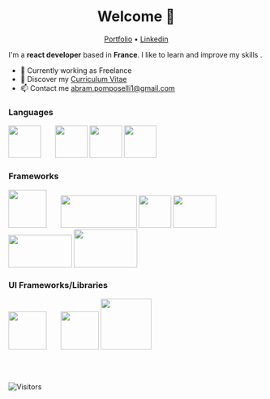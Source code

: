 <h1 align="center">Welcome 👋</h1>

<p align="center">
  <a href="https://brams75.github.io/portfolio/" target="_blank" >Portfolio</a> •
  <a href="https://www.linkedin.com/in/abram-pomposelli-3b74931a0/" target="_blank">Linkedin</a>
</p>

I'm a __react developer__  based in __France__. I like to learn and improve my skills .

* 💼 Currently working as Freelance <br/>
* 🔖 Discover my <a href="https://brams75.github.io/portfolio/pdf/CV-Abram-Pomposelli.pdf" target="_blank">Curriculum Vitae</a><br/>
* 📫 Contact me abram.pomposelli1@gmail.com

### Languages
<code><img src="https://upload.wikimedia.org/wikipedia/commons/thumb/9/99/Unofficial_JavaScript_logo_2.svg/480px-Unofficial_JavaScript_logo_2.svg.png" width="64" height="64" style="margin-right: 24px"></code>
<code><img src="https://upload.wikimedia.org/wikipedia/commons/thumb/6/61/HTML5_logo_and_wordmark.svg/131px-HTML5_logo_and_wordmark.svg.png" width="64" height="64"></code>
<code><img src="https://upload.wikimedia.org/wikipedia/commons/thumb/d/d5/CSS3_logo_and_wordmark.svg/langfr-130px-CSS3_logo_and_wordmark.svg.png" width="64" height="64"></code>
<code><img src="https://image.flaticon.com/icons/png/512/29/29165.png" width="64" height="64"></code>


### Frameworks
<code><img src="https://www.technsmile.com/wp-content/uploads/2018/11/nodejs-300.png" width="75" height="75" style="margin-right: 24px"></code>
<code><img src="https://upload.wikimedia.org/wikipedia/commons/thumb/6/64/Expressjs.png/220px-Expressjs.png" width="150" height="64"></code>
<code><img src="https://sequelize.org/v3/images/logo-small.png" width="64" height="64"></code>
<code><img src="https://upload.wikimedia.org/wikipedia/commons/thumb/a/a7/React-icon.svg/langfr-220px-React-icon.svg.png" width="85" height="64" style="margin-right: 24px"></code>
<code><img src="https://upload.wikimedia.org/wikipedia/commons/thumb/8/8e/Nextjs-logo.svg/langfr-220px-Nextjs-logo.svg.png" width="125" height="64"></code>
<code><img src="https://upload.wikimedia.org/wikipedia/commons/thumb/3/30/Redux_Logo.png/220px-Redux_Logo.png" width="125" height="75"></code>

### UI Frameworks/Libraries
<code><img src="https://upload.wikimedia.org/wikipedia/commons/thumb/9/96/Sass_Logo_Color.svg/131px-Sass_Logo_Color.svg.png" width="75" height="75" style="margin-right: 24px"></code>
<code><img src="https://seeklogo.com/images/T/tailwind-css-logo-5AD4175897-seeklogo.com.png" width="75" height="75"></code>
<code><img src="https://styled-components.com/logo.png" width="100" height="100"></code>

<br/>
<br/>

![Visitors](https://visitor-badge.laobi.icu/badge?page_id=Brams75.Brams75)
